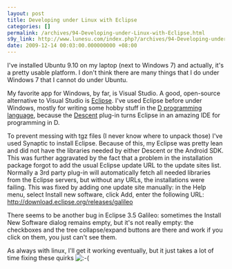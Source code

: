 ```yaml
---
layout: post
title: Developing under Linux with Eclipse
categories: []
permalink: /archives/94-Developing-under-Linux-with-Eclipse.html
s9y_link: http://www.lunesu.com/index.php?/archives/94-Developing-under-Linux-with-Eclipse.html
date: 2009-12-14 00:03:00.000000000 +08:00
---
```

I've installed Ubuntu 9.10 on my laptop (next to Windows 7) and actually, it's a pretty usable platform. I don't think there are many things that I do under Windows 7 that I cannot do under Ubuntu.

My favorite app for Windows, by far, is Visual Studio. A good, open-source alternative to Visual Studio is <a href="http://www.eclipse.org/" title="Eclipse">Eclipse</a>. I've used Eclipse before under Windows, mostly for writing some hobby stuff in the <a href="http://www.digitalmars.com/d/" title="The D Programming Language">D programming language</a>, because the <a href="http://www.dsource.org/projects/descent/" title="Descent plug-in">Descent</a> plug-in turns Eclipse in an amazing IDE for programming in D.

To prevent messing with tgz files (I never know where to unpack those) I've used Synaptic to install Eclipse. Because of this, my Eclipse was pretty lean and did not have the libraries needed by either Descent or the Android SDK. This was further aggravated by the fact that a problem in the installation package forgot to add the usual Eclipse update URL to the update sites list. Normally a 3rd party plug-in will automatically fetch all needed libraries from the Eclipse servers, but without any URLs, the installations were failing. This was fixed by adding one update site manually: in the Help menu, select Install new software, click Add, enter the following URL: http://download.eclipse.org/releases/galileo

There seems to be another bug in Eclipse 3.5 Galileo: sometimes the Install New Software dialog remains empty, but it's not really empty: the checkboxes and the tree collapse/expand buttons are there and work if you click on them, you just can't see them.

As always with linux, I'll get it working eventually, but it just takes a lot of time fixing these quirks <img src="http://www.lunesu.com/templates/default/img/emoticons/sad.png" alt=":-(" style="display: inline; vertical-align: bottom;" class="emoticon" />
